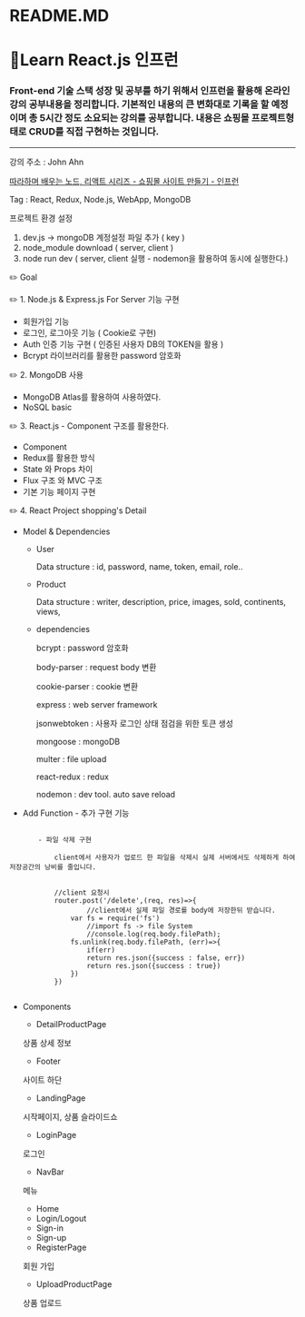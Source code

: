 # README.MD

# :tophat:Learn React.js 인프런

### Front-end 기술 스택 성장 및 공부를 하기 위해서 인프런을 활용해 온라인 강의 공부내용을 정리합니다. 기본적인 내용의 큰 변화대로 기록을 할 예정이며 총 5시간 정도 소요되는 강의를 공부합니다. 내용은 쇼핑몰 프로젝트형태로 CRUD를 직접 구현하는 것입니다.

---

강의 주소 :  John Ahn

[따라하며 배우는 노드, 리액트 시리즈 - 쇼핑몰 사이트 만들기 - 인프런](https://www.inflearn.com/course/%EB%94%B0%EB%9D%BC%ED%95%98%EB%A9%B0-%EB%B0%B0%EC%9A%B0%EB%8A%94-%EB%85%B8%EB%93%9C-%EB%A6%AC%EC%95%A1%ED%8A%B8-%EC%87%BC%ED%95%91%EB%AA%B0/dashboard)

Tag : React, Redux, Node.js, WebApp, MongoDB

프로젝트 환경 설정

1. dev.js -> mongoDB 계정설정 파일 추가 ( key )
2. node_module download ( server, client )
3. node run dev ( server, client 실행 - nodemon을 활용하여 동시에 실행한다.)

:pencil2: Goal

:pencil2: 1. Node.js & Express.js For Server 기능 구현

   - 회원가입 기능
   - 로그인, 로그아웃 기능 ( Cookie로 구현)
   - Auth 인증 기능 구현 ( 인증된 사용자 DB의 TOKEN을 활용 )
   - Bcrypt 라이브러리를 활용한 password 암호화
    
:pencil2: 2. MongoDB 사용

   - MongoDB Atlas를 활용하여 사용하였다.
   - NoSQL basic
    
:pencil2: 3. React.js - Component 구조를 활용한다.

   - Component
   - Redux를 활용한 방식
   - State 와 Props 차이
   - Flux 구조 와 MVC 구조
   - 기본 기능 페이지 구현
    
:pencil2: 4. React Project shopping's Detail

   - Model & Dependencies
       - User

            Data structure : id, password, name, token, email, role..

       - Product

            Data structure : writer, description, price, images, sold, continents, views,

       - dependencies

            bcrypt : password 암호화

            body-parser : request body 변환

            cookie-parser : cookie 변환

            express : web server framework

            jsonwebtoken : 사용자 로그인 상태 점검을 위한 토큰 생성

            mongoose : mongoDB

            multer : file upload

            react-redux : redux

            nodemon : dev tool. auto save reload

   - Add Function - 추가 구현 기능
   <pre><code>
       - 파일 삭제 구현

           client에서 사용자가 업로드 한 파일을 삭제시 실제 서버에서도 삭제하게 하여 저장공간의 낭비를 줄입니다.

           
           //client 요청시
           router.post('/delete',(req, res)=>{
                   //client에서 실제 파일 경로를 body에 저장한뒤 받습니다.
               var fs = require('fs')
                   //import fs -> file System
                   //console.log(req.body.filePath);
               fs.unlink(req.body.filePath, (err)=>{
                   if(err)
                   return res.json({success : false, err})
                   return res.json({success : true})
               })
           })
   </code></pre>

   - Components

       * DetailProductPage

        상품 상세 정보

       * Footer

        사이트 하단

       * LandingPage

        시작페이지, 상품 슬라이드쇼

       * LoginPage

        로그인

       * NavBar

        메뉴
    
        + Home
        + Login/Logout
        + Sign-in
        + Sign-up

        * RegisterPage

        회원 가입

        * UploadProductPage

        상품 업로드
